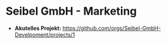  # Seibel GmbH - Marketing
- **Akutelles Projekt:** https://github.com/orgs/Seibel-GmbH-Develpoment/projects/1
